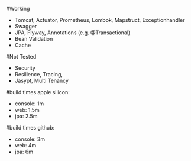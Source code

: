 #Working
- Tomcat, Actuator, Prometheus, Lombok, Mapstruct, Exceptionhandler
- Swagger
- JPA, Flyway, Annotations (e.g. @Transactional)
- Bean Validation
- Cache


#Not Tested
- Security
- Resilience, Tracing, 
- Jasypt, Multi Tenancy

#build times apple silicon:
- console: 1m
- web: 1.5m
- jpa: 2.5m

#build times github:
- console: 3m
- web: 4m
- jpa: 6m
